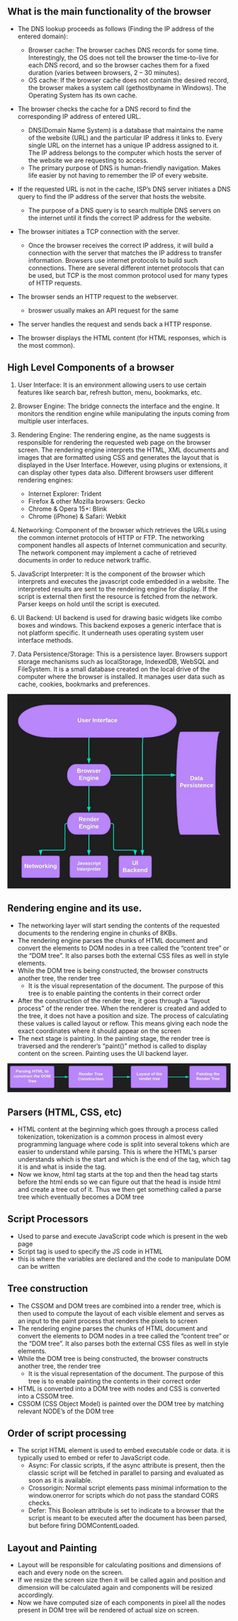## What is the main functionality of the browser

- The DNS lookup proceeds as follows (Finding the IP address of the entered domain):

  - Browser cache: The browser caches DNS records for some time. Interestingly, the OS does not tell the browser the time-to-live for each DNS record, and so the browser caches them for a fixed duration (varies between browsers, 2 – 30 minutes).
  - OS cache: If the browser cache does not contain the desired record, the browser makes a system call (gethostbyname in Windows). The Operating System has its own cache.

- The browser checks the cache for a DNS record to find the corresponding IP address of entered URL.
  - DNS(Domain Name System) is a database that maintains the name of the website (URL) and the particular IP address it links to. Every single URL on the internet has a unique IP address assigned to it. The IP address belongs to the computer which hosts the server of the website we are requesting to access.
  - The primary purpose of DNS is human-friendly navigation. Makes life easier by not having to remember the IP of every website.
- If the requested URL is not in the cache, ISP’s DNS server initiates a DNS query to find the IP address of the server that hosts the website.
  - The purpose of a DNS query is to search multiple DNS servers on the internet until it finds the correct IP address for the website.
- The browser initiates a TCP connection with the server.
  - Once the browser receives the correct IP address, it will build a connection with the server that matches the IP address to transfer information. Browsers use internet protocols to build such connections. There are several different internet protocols that can be used, but TCP is the most common protocol used for many types of HTTP requests.
- The browser sends an HTTP request to the webserver.
  - broswer usually makes an API request for the same
- The server handles the request and sends back a HTTP response.
- The browser displays the HTML content (for HTML responses, which is the most common).

## High Level Components of a browser

1. User Interface: It is an environment allowing users to use certain features like search bar, refresh button, menu, bookmarks, etc.

2. Browser Engine: The bridge connects the interface and the engine. It monitors the rendition engine while manipulating the inputs coming from multiple user interfaces.

3. Rendering Engine: The rendering engine, as the name suggests is responsible for rendering the requested web page on the browser screen. The rendering engine interprets the HTML, XML documents and images that are formatted using CSS and generates the layout that is displayed in the User Interface. However, using plugins or extensions, it can display other types data also. Different browsers user different rendering engines:

   - Internet Explorer: Trident
   - Firefox & other Mozilla browsers: Gecko
   - Chrome & Opera 15+: Blink
   - Chrome (iPhone) & Safari: Webkit
     <br />

4. Networking: Component of the browser which retrieves the URLs using the common internet protocols of HTTP or FTP. The networking component handles all aspects of Internet communication and security. The network component may implement a cache of retrieved documents in order to reduce network traffic.

5. JavaScript Interpreter: It is the component of the browser which interprets and executes the javascript code embedded in a website. The interpreted results are sent to the rendering engine for display. If the script is external then first the resource is fetched from the network. Parser keeps on hold until the script is executed.

6. UI Backend: UI backend is used for drawing basic widgets like combo boxes and windows. This backend exposes a generic interface that is not platform specific. It underneath uses operating system user interface methods.

7. Data Persistence/Storage: This is a persistence layer. Browsers support storage mechanisms such as localStorage, IndexedDB, WebSQL and FileSystem. It is a small database created on the local drive of the computer where the browser is installed. It manages user data such as cache, cookies, bookmarks and preferences.

![Components of Web browser](./Images/components-of-Web-browser.jpeg)

## Rendering engine and its use.

- The networking layer will start sending the contents of the requested documents to the rendering engine in chunks of 8KBs.
- The rendering engine parses the chunks of HTML document and convert the elements to DOM nodes in a tree called the “content tree” or the “DOM tree”. It also parses both the external CSS files as well in style elements.
- While the DOM tree is being constructed, the browser constructs another tree, the render tree
  - It is the visual representation of the document. The purpose of this tree is to enable painting the contents in their correct order
- After the construction of the render tree, it goes through a “layout process” of the render tree. When the renderer is created and added to the tree, it does not have a position and size. The process of calculating these values is called layout or reflow. This means giving each node the exact coordinates where it should appear on the screen
- The next stage is painting. In the painting stage, the render tree is traversed and the renderer’s “paint()” method is called to display content on the screen. Painting uses the UI backend layer.

![Browser functionality](./Images/Render-Engine.jpeg)

## Parsers (HTML, CSS, etc)

- HTML content at the beginning which goes through a process called tokenization, tokenization is a common process in almost every programming language where code is split into several tokens which are easier to understand while parsing. This is where the HTML's parser understands which is the start and which is the end of the tag, which tag it is and what is inside the tag.
- Now we know, html tag starts at the top and then the head tag starts before the html ends so we can figure out that the head is inside html and create a tree out of it. Thus we then get something called a parse tree which eventually becomes a DOM tree

## Script Processors

- Used to parse and execute JavaScript code which is present in the web page
- Script tag is used to specify the JS code in HTML
- this is where the variables are declared and the code to manipulate DOM can be written

## Tree construction

- The CSSOM and DOM trees are combined into a render tree, which is then used to compute the layout of each visible element and serves as an input to the paint process that renders the pixels to screen
- The rendering engine parses the chunks of HTML document and convert the elements to DOM nodes in a tree called the “content tree” or the “DOM tree”. It also parses both the external CSS files as well in style elements.
- While the DOM tree is being constructed, the browser constructs another tree, the render tree
  - It is the visual representation of the document. The purpose of this tree is to enable painting the contents in their correct order
- HTML is converted into a DOM tree with nodes and CSS is converted into a CSSOM tree.
- CSSOM (CSS Object Model) is painted over the DOM tree by matching relevant NODE’s of the DOM tree

## Order of script processing

- The script HTML element is used to embed executable code or data. it is typically used to embed or refer to JavaScript code.
  - Async: For classic scripts, if the async attribute is present, then the classic script will be fetched in parallel to parsing and evaluated as soon as it is available.
  - Crossorigin: Normal script elements pass minimal information to the window.onerror for scripts which do not pass the standard CORS checks.
  - Defer: This Boolean attribute is set to indicate to a browser that the script is meant to be executed after the document has been parsed, but before firing DOMContentLoaded.

## Layout and Painting

- Layout will be responsible for calculating positions and dimensions of each and every node on the screen.
- If we resize the screen size then it will be called again and position and dimension will be calculated again and components will be resized accordingly.
- Now we have computed size of each components in pixel all the nodes present in DOM tree will be rendered of actual size on screen.
